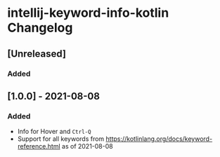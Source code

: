 <!-- Keep a Changelog guide -> https://keepachangelog.com -->

# intellij-keyword-info-kotlin Changelog

## [Unreleased]
### Added

## [1.0.0] - 2021-08-08
### Added
- Info for Hover and <code>Ctrl-Q</code>
- Support for all keywords from https://kotlinlang.org/docs/keyword-reference.html as of 2021-08-08
